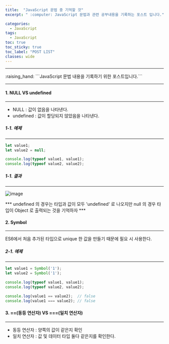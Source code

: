 ```yaml
---
title:  "JavaScript 문법 중 기억할 것"
excerpt: " :computer: JavaScript 문법과 관련 공부내용을 기록하는 포스트 입니다."

categories:
  - JavaScript
tags:
  - JavaScript
toc: true
toc_sticky: true
toc_label: "POST LIST"
classes: wide
---
```


<hr>
:raising_hand:  ```JavaScript 문법 내용을 기록하기 위한 포스트입니다.```
<hr>

#### 1. NULL VS undefined
***
* NULL : 값이 없음을 나타낸다.
* undefined : 값이 할당되지 않았음을 나타낸다.

##### 1-1. 예제
***
```js
let value1;
let value2 = null;

console.log(typeof value1, value1);
console.log(typeof value2, value2);
```
##### 1-1. 결과
***
![image](https://user-images.githubusercontent.com/56063287/140332620-9b3809f8-c95c-4343-b086-6a0471771258.png)

*** undefined 의 경우는 타입과 값이 모두 'undefined' 로 나오지만 null 의 경우 타입이 Object 로 출력되는 것을 기억하자 ***

#### 2. Symbol
***

ES6에서 처음 추가된 타입으로 unique 한 값을 만들기 때문에 필요 시 사용한다.

##### 2-1. 예제
***
```js
let value1 = Symbol('1');
let value2 = Symbol('1');

console.log(typeof value1, value1);
console.log(typeof value2, value2);

console.log(value1 == value2);  // false 
console.log(value1 === value2); // false
```

#### 3. ==(동등 연산자) VS ===(일치 연산자)
***

* 동등 연산자 : 양쪽의 값이 같은지 확인
* 일치 연산자 : 값 및 데이터 타입 둘다 같은지를 확인한다.









